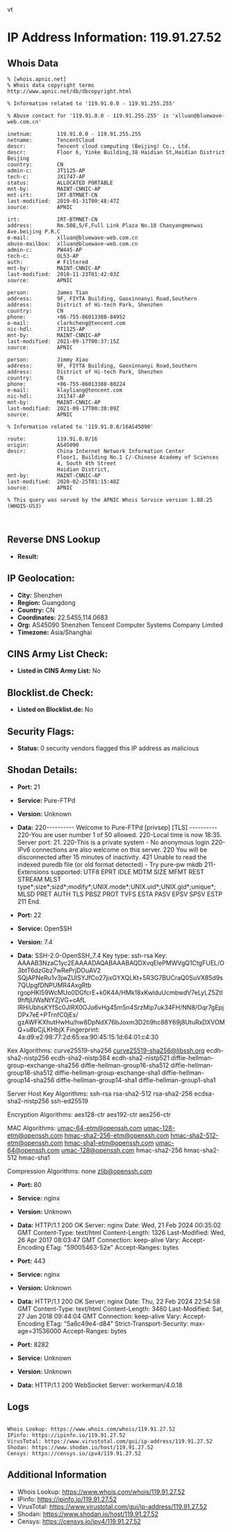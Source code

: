 vt
# IP Address Information: 119.91.27.52

## Whois Data
```
% [whois.apnic.net]
% Whois data copyright terms    http://www.apnic.net/db/dbcopyright.html

% Information related to '119.91.0.0 - 119.91.255.255'

% Abuse contact for '119.91.0.0 - 119.91.255.255' is 'xlluan@bluewave-web.com.cn'

inetnum:        119.91.0.0 - 119.91.255.255
netname:        TencentCloud
descr:          Tencent cloud computing (Beijing) Co., Ltd.
descr:          Floor 6, Yinke Building,38 Haidian St,Haidian District Beijing
country:        CN
admin-c:        JT1125-AP
tech-c:         JX1747-AP
status:         ALLOCATED PORTABLE
mnt-by:         MAINT-CNNIC-AP
mnt-irt:        IRT-BTMNET-CN
last-modified:  2019-01-31T00:48:47Z
source:         APNIC

irt:            IRT-BTMNET-CN
address:        Rm.508,5/F,Full Link Plaza No.18 Chaoyangmenwai Ave.beijing P.R.C
e-mail:         xlluan@bluewave-web.com.cn
abuse-mailbox:  xlluan@bluewave-web.com.cn
admin-c:        PW445-AP
tech-c:         OL53-AP
auth:           # Filtered
mnt-by:         MAINT-CNNIC-AP
last-modified:  2010-11-23T01:42:03Z
source:         APNIC

person:         James Tian
address:        9F, FIYTA Building, Gaoxinnanyi Road,Southern
address:        District of Hi-tech Park, Shenzhen
country:        CN
phone:          +86-755-86013388-84952
e-mail:         clarkcheng@tencent.com
nic-hdl:        JT1125-AP
mnt-by:         MAINT-CNNIC-AP
last-modified:  2021-09-17T00:37:15Z
source:         APNIC

person:         Jimmy Xiao
address:        9F, FIYTA Building, Gaoxinnanyi Road,Southern
address:        District of Hi-tech Park, Shenzhen
country:        CN
phone:          +86-755-86013388-80224
e-mail:         klayliang@tencent.com
nic-hdl:        JX1747-AP
mnt-by:         MAINT-CNNIC-AP
last-modified:  2021-09-17T00:38:09Z
source:         APNIC

% Information related to '119.91.0.0/16AS45090'

route:          119.91.0.0/16
origin:         AS45090
descr:          China Internet Network Information Center
                Floor1, Building No.1 C/-Chinese Academy of Sciences
                4, South 4th Street
                Haidian District,
mnt-by:         MAINT-CNNIC-AP
last-modified:  2020-02-25T01:15:48Z
source:         APNIC

% This query was served by the APNIC Whois Service version 1.88.25 (WHOIS-US3)



```
## Reverse DNS Lookup
- **Result:** 

## IP Geolocation:
- **City:** Shenzhen
- **Region:** Guangdong
- **Country:** CN
- **Coordinates:** 22.5455,114.0683
- **Org:** AS45090 Shenzhen Tencent Computer Systems Company Limited
- **Timezone:** Asia/Shanghai

## CINS Army List Check:
- **Listed in CINS Army List:** 
No

## Blocklist.de Check:
- **Listed on Blocklist.de:** 
No

## Security Flags:
- **Status:** 0 security vendors flagged this IP address as malicious

## Shodan Details:
- **Port:** 21
- **Service:** Pure-FTPd
- **Version:** Unknown
- **Data:** 220---------- Welcome to Pure-FTPd [privsep] [TLS] ----------
220-You are user number 1 of 50 allowed.
220-Local time is now 18:35. Server port: 21.
220-This is a private system - No anonymous login
220-IPv6 connections are also welcome on this server.
220 You will be disconnected after 15 minutes of inactivity.
421 Unable to read the indexed puredb file (or old format detected) - Try pure-pw mkdb
211-Extensions supported:
 UTF8
 EPRT
 IDLE
 MDTM
 SIZE
 MFMT
 REST STREAM
 MLST type*;size*;sizd*;modify*;UNIX.mode*;UNIX.uid*;UNIX.gid*;unique*;
 MLSD
 PRET
 AUTH TLS
 PBSZ
 PROT
 TVFS
 ESTA
 PASV
 EPSV
 SPSV
 ESTP
211 End.


- **Port:** 22
- **Service:** OpenSSH
- **Version:** 7.4
- **Data:** SSH-2.0-OpenSSH_7.4
Key type: ssh-rsa
Key: AAAAB3NzaC1yc2EAAAADAQABAAABAQDXvqElePMWVgQ1CtgFUEL/O3btT6dzGbz7wRePrjDOuAV2
SQjAPNeRu1v3jwZUISYJfCo27jixGYXQLKt+5R3G7BUCraQ0SuVX85d9s7QUpgfDNPUMR4AxgRtb
rgopHKl59WcMUo0DGfcrE+k0K4A/HMk18xKwlduUcmbwdV7eLyLZ5ZtI9hftjUWaNtYZjVG+cAfL
lRHiUbhsKYfSc0JIRX0OJo6vHg45m5n4SrzMip7uk34FH/NN8/Oqr7gEpjDPx7eE+PTrnfC0jEs/
gzAWFKXhutHwHu/hw8DpNdX76bJoxm3D2ti9hc88Y69j8UtuRxDXVOMQ+u8bCjLKHbjX
Fingerprint: 4a:d9:e2:98:77:2d:65:ea:90:45:15:1d:64:01:c4:30

Kex Algorithms:
	curve25519-sha256
	curve25519-sha256@libssh.org
	ecdh-sha2-nistp256
	ecdh-sha2-nistp384
	ecdh-sha2-nistp521
	diffie-hellman-group-exchange-sha256
	diffie-hellman-group16-sha512
	diffie-hellman-group18-sha512
	diffie-hellman-group-exchange-sha1
	diffie-hellman-group14-sha256
	diffie-hellman-group14-sha1
	diffie-hellman-group1-sha1

Server Host Key Algorithms:
	ssh-rsa
	rsa-sha2-512
	rsa-sha2-256
	ecdsa-sha2-nistp256
	ssh-ed25519

Encryption Algorithms:
	aes128-ctr
	aes192-ctr
	aes256-ctr

MAC Algorithms:
	umac-64-etm@openssh.com
	umac-128-etm@openssh.com
	hmac-sha2-256-etm@openssh.com
	hmac-sha2-512-etm@openssh.com
	hmac-sha1-etm@openssh.com
	umac-64@openssh.com
	umac-128@openssh.com
	hmac-sha2-256
	hmac-sha2-512
	hmac-sha1

Compression Algorithms:
	none
	zlib@openssh.com


- **Port:** 80
- **Service:** nginx
- **Version:** Unknown
- **Data:** HTTP/1.1 200 OK
Server: nginx
Date: Wed, 21 Feb 2024 00:35:02 GMT
Content-Type: text/html
Content-Length: 1326
Last-Modified: Wed, 26 Apr 2017 08:03:47 GMT
Connection: keep-alive
Vary: Accept-Encoding
ETag: "59005463-52e"
Accept-Ranges: bytes



- **Port:** 443
- **Service:** nginx
- **Version:** Unknown
- **Data:** HTTP/1.1 200 OK
Server: nginx
Date: Thu, 22 Feb 2024 22:54:58 GMT
Content-Type: text/html
Content-Length: 3460
Last-Modified: Sat, 27 Jan 2018 09:44:04 GMT
Connection: keep-alive
Vary: Accept-Encoding
ETag: "5a6c49e4-d84"
Strict-Transport-Security: max-age=31536000
Accept-Ranges: bytes



- **Port:** 8282
- **Service:** Unknown
- **Version:** Unknown
- **Data:** HTTP/1.1 200 WebSocket
Server: workerman/4.0.18



## Logs
```

Whois Lookup: https://www.whois.com/whois/119.91.27.52
IPinfo: https://ipinfo.io/119.91.27.52
VirusTotal: https://www.virustotal.com/gui/ip-address/119.91.27.52
Shodan: https://www.shodan.io/host/119.91.27.52
Censys: https://censys.io/ipv4/119.91.27.52

```
## Additional Information
- Whois Lookup: https://www.whois.com/whois/119.91.27.52
- IPinfo: https://ipinfo.io/119.91.27.52
- VirusTotal: https://www.virustotal.com/gui/ip-address/119.91.27.52
- Shodan: https://www.shodan.io/host/119.91.27.52
- Censys: https://censys.io/ipv4/119.91.27.52

